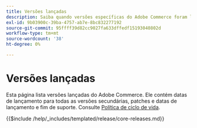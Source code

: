 ```yaml
---
title: Versões lançadas
description: Saiba quando versões específicas do Adobe Commerce foram lançadas.
exl-id: 9b03900c-39ba-4757-ab7e-8bc832277192
source-git-commit: 95ffff39d82cc9027fa633dffedf15193040802d
workflow-type: tm+mt
source-wordcount: '38'
ht-degree: 0%

---
```


# Versões lançadas

Esta página lista versões lançadas do Adobe Commerce. Ele contém datas de lançamento para todas as versões secundárias, patches e datas de lançamento e fim de suporte. Consulte [Política de ciclo de vida](lifecycle-policy.md).

{{$include /help/_includes/templated/release/core-releases.md}}
